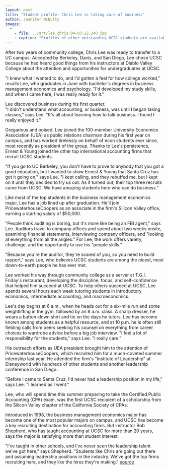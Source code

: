 ```yaml
---
layout: post
title: "Student profile: Chris Lee is taking care of business"
author: Jennifer McNulty
images:
  -
    - file: ../art/lee_chris.04-03-22.240.jpg
    - caption: "Profiles of other outstanding UCSC students are available online."
---
```


After two years of community college, Chris Lee was ready to transfer to a UC campus. Accepted by Berkeley, Davis, and San Diego, Lee chose UCSC because he had heard good things from his instructors at Diablo Valley College about the attention and opportunities for undergraduates at UCSC.  

"I knew what I wanted to do, and I'd gotten a feel for how college worked," recalls Lee, who graduates in June with bachelor's degrees in business management economics and psychology. "I'd developed my study skills, and when I came here, I was really ready for it."  

Lee discovered business during his first quarter.  
"I didn't understand what accounting, or business, was until I began taking classes," says Lee. "It's all about learning how to talk business. I found I really enjoyed it."  

Gregarious and poised, Lee joined the 100-member University Economics Association (UEA) as public relations chairman during his first year on campus, and has worked tirelessly on behalf of econ students ever since, most recently as president of the group. Thanks to Lee's persistence, Ernest & Young joined the other top international accounting firms that recruit UCSC students.   

"If you go to UC Berkeley, you don't have to prove to anybody that you got a good education, but I wanted to show Ernest & Young that Santa Cruz has got it going on," says Lee. "I kept calling, and they rebuffed me, but I kept on it until they decided to try us out. As it turned out, their top three recruits came from UCSC. We have amazing students here who can do business."  

Like most of the top students in the business management economics major, Lee has a job lined up after graduation. He'll join PricewaterhouseCoopers as an associate in the firm's Silicon Valley office, earning a starting salary of $50,000.  

"People think auditing is boring, but it's more like being an FBI agent," says Lee. Auditors travel to company offices and spend about two weeks onsite, examining financial statements, interviewing company officers, and "looking at everything from all the angles." For Lee, the work offers variety, challenge, and the opportunity to use his "people skills."  

"Because you're the auditor, they're scared of you, so you need to build rapport," says Lee, who believes UCSC students are among the nicest, most down-to-earth people he has ever met.  

Lee worked his way through community college as a server at T.G.I. Friday's restaurant, developing the discipline, focus, and self-confidence that helped him succeed at UCSC. To help others succeed at UCSC, Lee spends several hours each week tutoring students in introductory economics, intermediate accounting, and macroeconomics.   

Lee's day begins at 6 a.m., when he heads out for a six-mile run and some weightlifting in the gym, followed by an 8 a.m. class. A sharp dresser, he wears a button-down shirt and tie on the days he tutors. Lee has become known among students as a helpful resource, and at 10 p.m. he is often still fielding calls from peers seeking his counsel on everything from career choices to wardrobe advice before a big job interview. "I feel a lot of responsibility for the students," says Lee. "I really care."   

His outreach efforts as UEA president brought him to the attention of PricewaterhouseCoopers, which recruited him for a much-coveted summer internship last year. He attended the firm's "Institute of Leadership" at Disneyworld with hundreds of other students and another leadership conference in San Diego.  

"Before I came to Santa Cruz, I'd never had a leadership position in my life," says Lee. "I learned as I went."  

Lee, who will spend time this summer preparing to take the Certified Public Accounting (CPA) exam, was the first UCSC recipient of a scholarship from the Silicon Valley chapter of the California Society of CPAs.   

Introduced in 1998, the business management economics major has become one of the most popular majors on campus, and UCSC has become a key recruiting destination for accounting firms. But instructor Bob Shepherd, who has taught accounting at UCSC for more than 20 years, says the major is satisfying more than student interest.   

"I've taught in other schools, and I've never seen the leadership talent we've got here," says Shepherd. "Students like Chris are going out there and assuming leadership positions in the industry. We've got the top firms recruiting here, and they like the hires they're making."
[source](http://www1.ucsc.edu/currents/03-04/04-12/lee.html "Permalink to lee")
